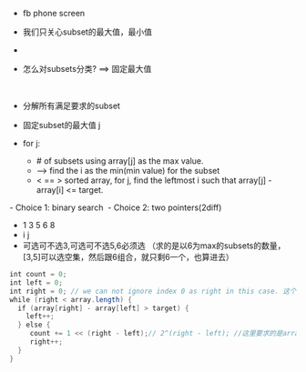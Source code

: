 - fb phone screen


- 我们只关心subset的最大值，最小值
- 
- 怎么对subsets分类? ==> 固定最大值

 ‌
- 分‌解‌所‌有‌满‌足‌要‌求‌的‌subset‌ ‌
 - 固‌定‌subset‌的‌最‌大‌值‌ ‌j‌ ‌

- for‌ ‌j:‌ ‌
  - #‌ ‌of‌ ‌subsets‌ ‌using‌ ‌array[j]‌ ‌as‌ ‌the‌ ‌max‌ ‌value.‌ ‌
  - -->‌ ‌find‌ ‌the‌ ‌i‌ ‌as‌ ‌the‌ ‌min(min‌ ‌value)‌ ‌for‌ ‌the‌ ‌subset‌ ‌
  - <‌ ‌==‌ ‌>‌ ‌sorted‌ ‌array,‌  ‌for‌ ‌j,‌ ‌find‌ ‌the‌ ‌leftmost‌ ‌i‌ ‌such‌ ‌that‌ ‌array[j]‌ ‌-‌ ‌array[i]‌ ‌<=‌ ‌target.‌ ‌
 ‌

-‌ ‌Choice‌ ‌1:‌ ‌binary‌ ‌search‌ ‌
-‌ ‌Choice‌ ‌2:‌ ‌two‌ ‌pointers(2diff)‌ ‌
 ‌

 - 1 3 5 6 8  
 -   i   j
 -   可选可不选3,可选可不选5,6必须选  （求的是以6为max的subsets的数量，[3,5]可以选空集，然后跟6组合，就只剩6一个，也算进去）
```java 
int‌ ‌count‌ ‌=‌ ‌0;‌ ‌
int‌ ‌left‌ ‌=‌ ‌0;‌ ‌
int‌ ‌right‌ ‌=‌ ‌0;‌ ‌//‌ ‌we‌ ‌can‌ ‌not‌ ‌ignore‌ ‌index‌ ‌0‌ ‌as‌ ‌right‌ ‌in‌ ‌this‌ ‌case.‌ ‌这个corner case需要跟interviewer clarify,这个subset能不能只包含一个元素，它自己既是max也是min
while‌ ‌(right‌ ‌<‌ ‌array.length)‌ ‌{‌ ‌
  if‌ ‌(array[right]‌ ‌-‌ ‌array[left]‌ ‌>‌ ‌target)‌ ‌{‌ ‌
    left++;‌ ‌
  }‌ ‌else‌ ‌{‌ ‌
     count‌ ‌+=‌ ‌1‌ ‌<<‌ ‌(right‌ ‌-‌ ‌left);//‌ ‌2^(right‌ ‌-‌ ‌left);‌ ‌//这里要求的是array[j]作为max的所有与的subsets
     right++;‌ ‌
  }‌ ‌
}‌ ‌

```